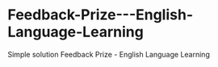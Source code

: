 # Feedback-Prize---English-Language-Learning
Simple solution Feedback Prize - English Language Learning
